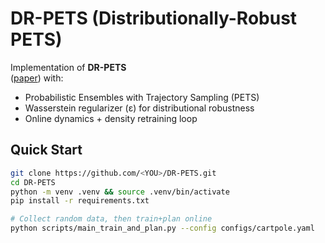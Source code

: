 # DR-PETS (Distributionally-Robust PETS)

Implementation of **DR-PETS**  
([paper](https://arxiv.org/abs/2503.20660)) with:

* Probabilistic Ensembles with Trajectory Sampling (PETS)
* Wasserstein regularizer (ε) for distributional robustness
* Online dynamics + density retraining loop

## Quick Start

```bash
git clone https://github.com/<YOU>/DR-PETS.git
cd DR-PETS
python -m venv .venv && source .venv/bin/activate
pip install -r requirements.txt

# Collect random data, then train+plan online
python scripts/main_train_and_plan.py --config configs/cartpole.yaml
